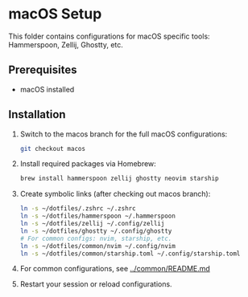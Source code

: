 # macOS Setup

This folder contains configurations for macOS specific tools: Hammerspoon, Zellij, Ghostty, etc.

## Prerequisites

- macOS installed

## Installation

1. Switch to the macos branch for the full macOS configurations:
   ```bash
   git checkout macos
   ```

2. Install required packages via Homebrew:
   ```bash
   brew install hammerspoon zellij ghostty neovim starship
   ```

3. Create symbolic links (after checking out macos branch):
   ```bash
   ln -s ~/dotfiles/.zshrc ~/.zshrc
   ln -s ~/dotfiles/hammerspoon ~/.hammerspoon
   ln -s ~/dotfiles/zellij ~/.config/zellij
   ln -s ~/dotfiles/ghostty ~/.config/ghostty
   # For common configs: nvim, starship, etc.
   ln -s ~/dotfiles/common/nvim ~/.config/nvim
   ln -s ~/dotfiles/common/starship.toml ~/.config/starship.toml
   ```

4. For common configurations, see [../common/README.md](../common/README.md)

5. Restart your session or reload configurations.